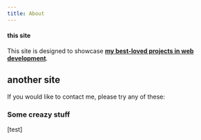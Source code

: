 ```yaml
---
title: About
---
```


#### this site 

This site is designed to showcase **[my best-loved projects in web development](/projects)**.

## another site 
If you would like to contact me, please try any of these:

### Some creazy stuff 
[test]